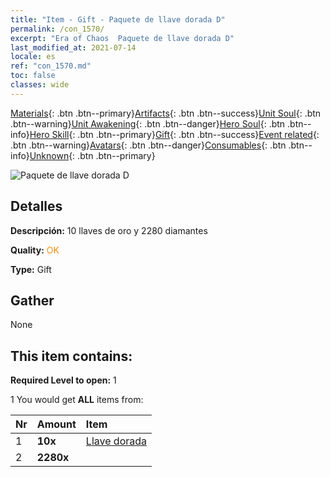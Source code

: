 ```yaml
---
title: "Item - Gift - Paquete de llave dorada D"
permalink: /con_1570/
excerpt: "Era of Chaos  Paquete de llave dorada D"
last_modified_at: 2021-07-14
locale: es
ref: "con_1570.md"
toc: false
classes: wide
---
```

 [Materials](/ItemsES/){: .btn .btn--primary}[Artifacts](/ItemsES/Artifacts/){: .btn .btn--success}[Unit Soul](/ItemsES/UnitSoul/){: .btn .btn--warning}[Unit Awakening](/ItemsES/UnitAwakening/){: .btn .btn--danger}[Hero Soul](/ItemsES/HeroSoul/){: .btn .btn--info}[Hero Skill](/ItemsES/HeroSkill/){: .btn .btn--primary}[Gift](/ItemsES/Gift/){: .btn .btn--success}[Event related](/ItemsES/Events/){: .btn .btn--warning}[Avatars](/ItemsES/Avatars/){: .btn .btn--danger}[Consumables](/ItemsES/Consumables/){: .btn .btn--info}[Unknown](/ItemsES/Unknown/){: .btn .btn--primary}

 ![Paquete de llave dorada D](/images/t/i_907186.png)

## Detalles
 **Descripción:** 10 llaves de oro y 2280 diamantes

 **Quality:** <span style="color: #FF8C00">OK</span>

 **Type:** Gift

## Gather

  None

## This item contains:

 **Required Level to open:** 1

 1 You would get **ALL** items  from:

  | Nr | Amount |     Item    |
  |:---|:-------|:------------|
  | 1 |  **10x** | [Llave dorada](/ItemsES/con_783/) |  | 
  | 2 |  **2280x** | <i class="fas fa-gem"/> |  | 
